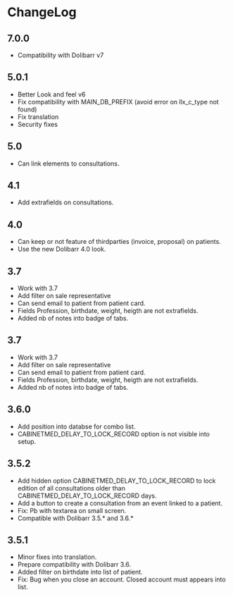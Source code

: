 # ChangeLog


## 7.0.0

- Compatibility with Dolibarr v7

## 5.0.1

- Better Look and feel v6
- Fix compatibility with MAIN_DB_PREFIX (avoid error on llx_c_type not found)
- Fix translation
- Security fixes

## 5.0
- Can link elements to consultations.

## 4.1
- Add extrafields on consultations.

## 4.0
- Can keep or not feature of thirdparties (invoice, proposal) on patients.
- Use the new Dolibarr 4.0 look.

## 3.7
- Work with 3.7
- Add filter on sale representative
- Can send email to patient from patient card.
- Fields Profession, birthdate, weight, heigth are not extrafields. 
- Added nb of notes into badge of tabs.

## 3.7
- Work with 3.7
- Add filter on sale representative
- Can send email to patient from patient card.
- Fields Profession, birthdate, weight, heigth are not extrafields. 
- Added nb of notes into badge of tabs.

## 3.6.0
- Add position into databse for combo list.
- CABINETMED_DELAY_TO_LOCK_RECORD option is not visible into setup.

## 3.5.2
- Add hidden option CABINETMED_DELAY_TO_LOCK_RECORD to lock edition of all 
  consultations older than CABINETMED_DELAY_TO_LOCK_RECORD days.
- Add a button to create a consultation from an event linked to a patient.
- Fix: Pb with textarea on small screen. 
- Compatible with Dolibarr 3.5.* and 3.6.*

## 3.5.1
- Minor fixes into translation.
- Prepare compatibility with Dolibarr 3.6.
- Added filter on birthdate into list of patient.
- Fix: Bug when you close an account. Closed account must appears into list.
